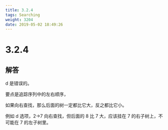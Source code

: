 ```yaml
---
title: 3.2.4
tags: Searching
weight: 3204
date: 2019-05-02 18:49:26
---
```


# 3.2.4


## 解答

d 是错误的。

要点是追踪序列中的左右顺序，

如果向右查找，那么后面的树一定都比它大，反之都比它小。

例如 d 选项，2->7 向右查找，但后面的 8 比 7 大，应该挂在 7 的右子树上，不可能在 7 的左子树里。
